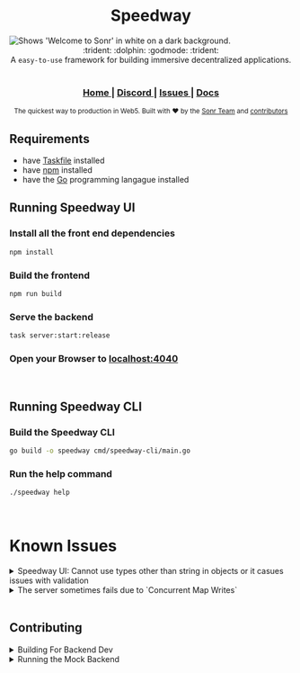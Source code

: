 <h1 align="center">Speedway</h1>

<picture align="center">
  <source  srcset=".github/banner.png">

  <img alt="Shows 'Welcome to Sonr' in white on a dark background.">
</picture>

<div align="center">
  :trident: :dolphin: :godmode: :trident:
</div>

<div align="center">
  A <code>easy-to-use</code> framework for building immersive decentralized applications.
</div>

<br />



<div align="center">
  <h3>
    <a href="https://sonr.io">
      Home
    </a>
    <span> | </span>
    <a href="https://discord.gg/6Z3RmWs257">
      Discord
    </a>
    <span> | </span>
    <a href="https://github.com/sonr-io/speedway/issues">
      Issues
    </a>
    <span> | </span>
      <!-- <span> | </span> -->
    <a href="https://docs.sonr.io">
      Docs
    </a>
  </h3>
</div>

<div align="center">
  <sub>The quickest way to production in Web5. Built with ❤︎ by the
  <a href="mailto:team@sonr.io">Sonr Team</a> and
  <a href="https://github.com/sonr-io/speedway/graphs/contributors">
    contributors
  </a>
</div>

## Requirements
- have [Taskfile](https://taskfile.dev/installation/) installed
- have [npm](https://docs.npmjs.com/downloading-and-installing-node-js-and-npm) installed
- have the [Go](https://go.dev/doc/install) programming langague installed

## Running Speedway UI

### Install all the front end dependencies
```bash
npm install
```

### Build the frontend
```bash
npm run build
```

### Serve the backend
```bash
task server:start:release
```

### Open your Browser to [localhost:4040](http://localhost:4040)

</br>

## Running Speedway CLI
### Build the Speedway CLI
```bash
go build -o speedway cmd/speedway-cli/main.go
```

### Run the help command
```bash
./speedway help
```
</br>



# Known Issues
<details>
    <summary>Speedway UI: Cannot use types other than string in objects or it casues issues with validation</summary>
Workaround: Use strings for all datatypes</br>
Workaround: Use the cli</br>
Workaround: Use the <code>--file  &lt;file&gt;</code> flag on the CLI commands
</details>
<details>
    <summary>The server sometimes fails due to `Concurrent Map Writes`</summary>
    Workaround: Restart the server and repeat the action
</details>



</br>

## Contributing
<details>
<summary>Building For Backend Dev</summary>
To build for dev, run `task server:start:debug` instead of `task server:start:release`
</details>

<details>
  <summary>Running the Mock Backend</summary>

### Running the UI: Mock Server Mode
This mode is ideal for UI development. Changes to the code will reflect on the browser automatically and there is no need to build. Any data generated will be local only. Behavior may not perfectly match the Sonr Speedway Backend.

**Tun the Frontend:**
```
npm install
npm start
```

**on a second terminal, run the development server:**
```
cd server-in-memory
npm install
npm start
```

The UI should open automatically on your browser, but if that's not the case, it can be found under `localhost:3000`

**to reset the local data, go to:**
```
localhost:3001/reset
```
</details>
